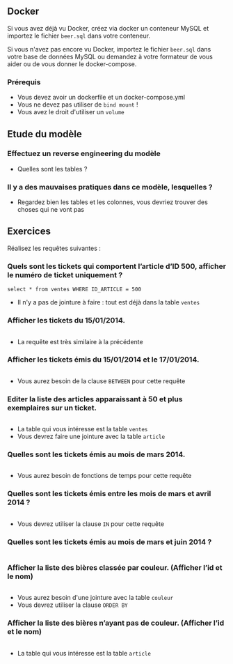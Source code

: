 ## Docker

Si vous avez déjà vu Docker, créez via docker un conteneur MySQL et importez le fichier `beer.sql` dans votre conteneur.

Si vous n'avez pas encore vu Docker, importez le fichier `beer.sql` dans votre base de données MySQL ou demandez à votre
formateur de vous aider ou de vous donner le docker-compose.

### Prérequis

- Vous devez avoir un dockerfile et un docker-compose.yml
- Vous ne devez pas utiliser de `bind mount` !
- Vous avez le droit d'utiliser un `volume`

## Etude du modèle

### Effectuez un reverse engineering du modèle

- Quelles sont les tables ?

### Il y a des mauvaises pratiques dans ce modèle, lesquelles ?

- Regardez bien les tables et les colonnes, vous devriez trouver des choses qui ne vont pas

## Exercices

Réalisez les requêtes suivantes :

### Quels sont les tickets qui comportent l’article d’ID 500, afficher le numéro de ticket uniquement ?

```mysql
select * from ventes WHERE ID_ARTICLE = 500
```

- Il n'y a pas de jointure à faire : tout est déjà dans la table `ventes`

### Afficher les tickets du 15/01/2014.

```mysql

```

- La requête est très similaire à la précédente

### Afficher les tickets émis du 15/01/2014 et le 17/01/2014.

```mysql

```

- Vous aurez besoin de la clause `BETWEEN` pour cette requête


### Editer la liste des articles apparaissant à 50 et plus exemplaires sur un ticket.

```mysql

```

- La table qui vous intéresse est la table `ventes`
- Vous devrez faire une jointure avec la table `article`

### Quelles sont les tickets émis au mois de mars 2014.

```mysql

```

- Vous aurez besoin de fonctions de temps pour cette requête


### Quelles sont les tickets émis entre les mois de mars et avril 2014 ?

```mysql

```

- Vous devrez utiliser la clause `IN` pour cette requête

### Quelles sont les tickets émis au mois de mars et juin 2014 ?

```mysql

```

### Afficher la liste des bières classée par couleur. (Afficher l’id et le nom)

```mysql

```

- Vous aurez besoin d'une jointure avec la table `couleur`
- Vous devrez utiliser la clause `ORDER BY`

### Afficher la liste des bières n’ayant pas de couleur. (Afficher l’id et le nom)

```mysql

```

- La table qui vous intéresse est la table `article`
